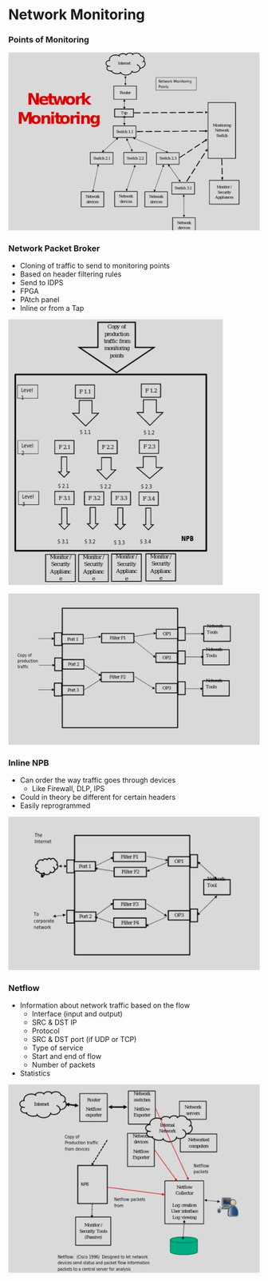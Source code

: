 

# Network Monitoring


### Points of Monitoring
![pts](./points.png)



### Network Packet Broker
- Cloning of traffic to send to monitoring points
- Based on header filtering rules
- Send to IDPS
- FPGA
- PAtch panel
- Inline or from a Tap

![npb](./npb.png)

![npb2](./npb2.png)


### Inline NPB
- Can order the way traffic goes through devices
    - Like Firewall, DLP, IPS
- Could in theory be different for certain headers
- Easily reprogrammed

![inline](./inline_npb.png)



### Netflow
- Information about network traffic based on the flow
    - Interface (input and output)
    - SRC & DST IP
    - Protocol
    - SRC & DST port (if UDP or TCP)
    - Type of service
    - Start and end of flow
    - Number of packets
- Statistics 

![netflow](./netflow.png)


